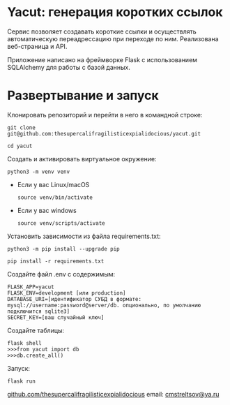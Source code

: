 # Yacut: генерация коротких ссылок

Сервис позволяет создавать короткие ссылки и осуществлять автоматическую переадрессацию при переходе по ним. Реализована веб-страница и API.

Приложение написано на фреймворке Flask с использованием SQLAlchemy для работы с базой данных.

# Развертывание и запуск

Клонировать репозиторий и перейти в него в командной строке:

```
git clone git@github.com:thesupercalifragilisticexpialidocious/yacut.git
```

```
cd yacut
```

Cоздать и активировать виртуальное окружение:

```
python3 -m venv venv
```

* Если у вас Linux/macOS

    ```
    source venv/bin/activate
    ```

* Если у вас windows

    ```
    source venv/scripts/activate
    ```

Установить зависимости из файла requirements.txt:

```
python3 -m pip install --upgrade pip
```

```
pip install -r requirements.txt
```

Создайте файл .env c содержимым:

```
FLASK_APP=yacut
FLASK_ENV=development [или production] 
DATABASE_URI=[идентификатор СУБД в формате: mysql://username:password@server/db. опционально, по умолчанию подключится sqlite3]
SECRET_KEY=[ваш случайный ключ]
```

Создайте таблицы:

```
flask shell
>>>from yacut import db
>>>db.create_all()
```

Запуск:

```
flask run
```

[github.com/thesupercalifragilisticexpialidocious](https://github.com/thesupercalifragilisticexpialidocious/)
email: [cmstreltsov@ya.ru](mailto:cmstreltsov@ya.ru)
